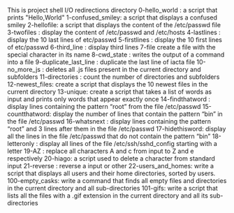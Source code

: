 This is project shell I/O redirections directory
0-hello_world : a script that prints \"Hello,World\"
1-confused_smiley: a script that displays a confused smiley 
2-hellofile: a script that displays the content of the /etc/passwd file 
3-twofiles : display the content of /etc/passwd and /etc/hosts
4-lastlines : display the 10 last lines of etc/passwd
5-firstlines : display the 10 first lines of etc/passwd
6-third_line : display third lines
7-file create a file with the special character in its name
8-cwd_state : writes the output of a command into a file 
9-duplicate_last_line : duplicate the last line of iacta file 
10-no_more_js : deletes all .js files present in the current directory and subfolders 
11-directories : count the number of directories and subfolders 
12-newest_files: create a script that displays the 10 newest files in the current directory 
13-unique: create a script that takes a list of words as input and prints only words that appear exactly once
14-findthatword : display lines containing the pattern “root” from the file /etc/passwd
15-countthatword: display the number of lines that contain the pattern “bin” in the file /etc/passwd
16-whatsnext : display lines containing the pattern “root” and 3 lines after them in the file /etc/passwd
17-hidethisword: display all the lines in the file /etc/passwd that do not contain the pattern “bin”
18-letteronly : display all lines of the file /etc/ssh/sshd_config starting with a letter
19-AZ : replace all characters A and c from input to Z and e respectively
20-hiago: a script used to delete a character from standard input
21-reverse : reverse a input or other 
22-users_and_homes: write a script that displays all users and their home directories, sorted by users.
100-empty_casks: write a command that finds all empty files and directories in the current directory and all sub-directories
101-gifs: write a script that lists all the files with a .gif extension in the current directory and all its sub-directories
